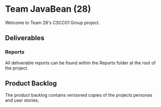 # Team JavaBean (28)

Welcome to Team 28's CSCC01 Group project.

## Deliverables

### Reports

All deliverable reports can be found within the Reports folder at the root of the project.

## Product Backlog

The product backlog contains versioned copies of the projects personas and user stories. 